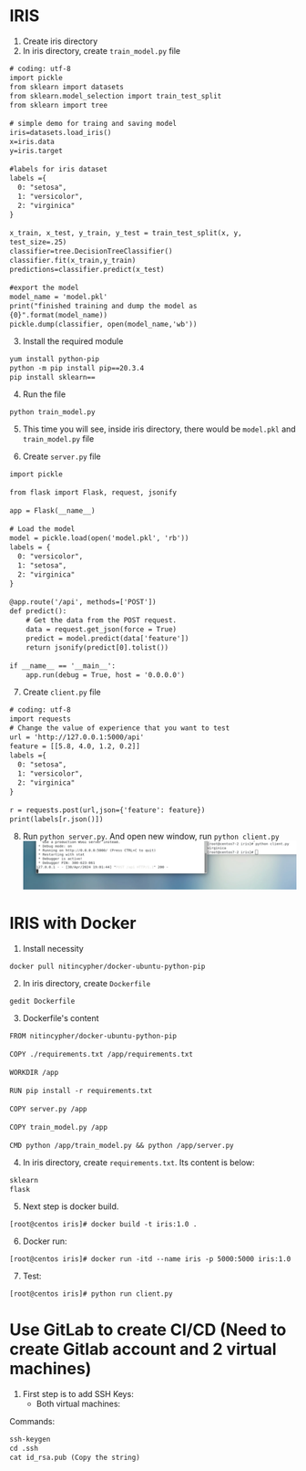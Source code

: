 # IRIS
1. Create iris directory
2. In iris directory, create ``` train_model.py ``` file
```
# coding: utf-8
import pickle
from sklearn import datasets
from sklearn.model_selection import train_test_split
from sklearn import tree

# simple demo for traing and saving model
iris=datasets.load_iris()
x=iris.data
y=iris.target

#labels for iris dataset
labels ={
  0: "setosa",
  1: "versicolor",
  2: "virginica"
}

x_train, x_test, y_train, y_test = train_test_split(x, y, test_size=.25)
classifier=tree.DecisionTreeClassifier()
classifier.fit(x_train,y_train)
predictions=classifier.predict(x_test)

#export the model
model_name = 'model.pkl'
print("finished training and dump the model as {0}".format(model_name))
pickle.dump(classifier, open(model_name,'wb'))
```
3. Install the required module
```
yum install python-pip
python -m pip install pip==20.3.4
pip install sklearn==
```
4. Run the file
```
python train_model.py 
```
5. This time you will see, inside iris directory, there would be ```model.pkl``` and ```train_model.py``` file

6. Create ```server.py``` file
```
import pickle

from flask import Flask, request, jsonify

app = Flask(__name__)

# Load the model
model = pickle.load(open('model.pkl', 'rb'))
labels = {
  0: "versicolor",
  1: "setosa",
  2: "virginica"
}

@app.route('/api', methods=['POST'])
def predict():
    # Get the data from the POST request.
    data = request.get_json(force = True)
    predict = model.predict(data['feature'])
    return jsonify(predict[0].tolist())

if __name__ == '__main__':
    app.run(debug = True, host = '0.0.0.0')
```
7. Create ```client.py``` file
```
# coding: utf-8
import requests
# Change the value of experience that you want to test
url = 'http://127.0.0.1:5000/api'   
feature = [[5.8, 4.0, 1.2, 0.2]]
labels ={
  0: "setosa",
  1: "versicolor",
  2: "virginica"
}

r = requests.post(url,json={'feature': feature})
print(labels[r.json()])
```
8. Run ``` python server.py ```. And open new window, run ``` python client.py ```
![alt text](image.png)

# IRIS with Docker
1. Install necessity
```
docker pull nitincypher/docker-ubuntu-python-pip
```
2. In iris directory, create ```Dockerfile``` 
```
gedit Dockerfile
```
3. Dockerfile's content
```
FROM nitincypher/docker-ubuntu-python-pip

COPY ./requirements.txt /app/requirements.txt

WORKDIR /app

RUN pip install -r requirements.txt

COPY server.py /app

COPY train_model.py /app

CMD python /app/train_model.py && python /app/server.py
```
4. In iris directory, create ```requirements.txt```. Its content is below:
```
sklearn
flask
```
5. Next step is docker build.
```
[root@centos iris]# docker build -t iris:1.0 .
```
6. Docker run:
```
[root@centos iris]# docker run -itd --name iris -p 5000:5000 iris:1.0
```
7. Test:
```
[root@centos iris]# python run client.py
```
# Use GitLab to create CI/CD (Need to create Gitlab account and 2 virtual machines)
1. First step is to add SSH Keys:
    * Both virtual machines:

Commands:
```
ssh-keygen  
cd .ssh 
cat id_rsa.pub (Copy the string)
```